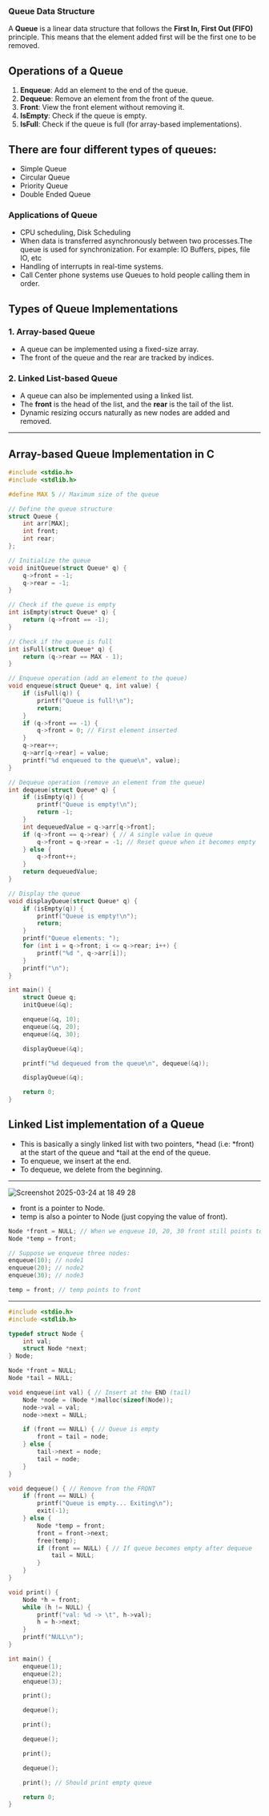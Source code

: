 ### Queue Data Structure

A **Queue** is a linear data structure that follows the **First In, First Out (FIFO)** principle. This means that the element added first will be the first one to be removed.

## Operations of a Queue
1. **Enqueue**: Add an element to the end of the queue.
2. **Dequeue**: Remove an element from the front of the queue.
3. **Front**: View the front element without removing it.
4. **IsEmpty**: Check if the queue is empty.
5. **IsFull**: Check if the queue is full (for array-based implementations).

## There are four different types of queues:

- Simple Queue
- Circular Queue
- Priority Queue
- Double Ended Queue


### Applications of Queue

- CPU scheduling, Disk Scheduling
- When data is transferred asynchronously between two processes.The queue is used for synchronization. For example: IO Buffers, pipes, file IO, etc
- Handling of interrupts in real-time systems.
- Call Center phone systems use Queues to hold people calling them in order.

## Types of Queue Implementations

### 1. **Array-based Queue**
- A queue can be implemented using a fixed-size array.
- The front of the queue and the rear are tracked by indices.

### 2. **Linked List-based Queue**
- A queue can also be implemented using a linked list.
- The **front** is the head of the list, and the **rear** is the tail of the list.
- Dynamic resizing occurs naturally as new nodes are added and removed.

---

## Array-based Queue Implementation in C

```c
#include <stdio.h>
#include <stdlib.h>

#define MAX 5 // Maximum size of the queue

// Define the queue structure
struct Queue {
    int arr[MAX];
    int front;
    int rear;
};

// Initialize the queue
void initQueue(struct Queue* q) {
    q->front = -1;
    q->rear = -1;
}

// Check if the queue is empty
int isEmpty(struct Queue* q) {
    return (q->front == -1);
}

// Check if the queue is full
int isFull(struct Queue* q) {
    return (q->rear == MAX - 1);
}

// Enqueue operation (add an element to the queue)
void enqueue(struct Queue* q, int value) {
    if (isFull(q)) {
        printf("Queue is full!\n");
        return;
    }
    if (q->front == -1) {
        q->front = 0; // First element inserted
    }
    q->rear++;
    q->arr[q->rear] = value;
    printf("%d enqueued to the queue\n", value);
}

// Dequeue operation (remove an element from the queue)
int dequeue(struct Queue* q) {
    if (isEmpty(q)) {
        printf("Queue is empty!\n");
        return -1;
    }
    int dequeuedValue = q->arr[q->front];
    if (q->front == q->rear) { // A single value in queue
        q->front = q->rear = -1; // Reset queue when it becomes empty
    } else {
        q->front++;
    }
    return dequeuedValue;
}

// Display the queue
void displayQueue(struct Queue* q) {
    if (isEmpty(q)) {
        printf("Queue is empty!\n");
        return;
    }
    printf("Queue elements: ");
    for (int i = q->front; i <= q->rear; i++) {
        printf("%d ", q->arr[i]);
    }
    printf("\n");
}

int main() {
    struct Queue q;
    initQueue(&q);

    enqueue(&q, 10);
    enqueue(&q, 20);
    enqueue(&q, 30);

    displayQueue(&q);

    printf("%d dequeued from the queue\n", dequeue(&q));

    displayQueue(&q);

    return 0;
}
```

## Linked List implementation of a Queue
- This is basically a singly linked list with two pointers, *head (i.e: *front) at the start of the queue and *tail at the end of the queue.
- To enqueue, we insert at the end.
- To dequeue, we delete from the beginning.
---
![Screenshot 2025-03-24 at 18 49 28](https://github.com/user-attachments/assets/81829387-bf39-477f-bded-addb83ad7900)

- front is a pointer to Node.
- temp is also a pointer to Node (just copying the value of front).

```c
Node *front = NULL; // When we enqueue 10, 20, 30 front still points to 10.
Node *temp = front;

// Suppose we enqueue three nodes:
enqueue(10); // node1
enqueue(20); // node2
enqueue(30); // node3

temp = front; // temp points to front

```
---
```c
#include <stdio.h>
#include <stdlib.h>

typedef struct Node {
    int val;
    struct Node *next;
} Node;

Node *front = NULL;
Node *tail = NULL;

void enqueue(int val) { // Insert at the END (tail)
    Node *node = (Node *)malloc(sizeof(Node));
    node->val = val;
    node->next = NULL;

    if (front == NULL) { // Queue is empty
        front = tail = node;
    } else {
        tail->next = node;
        tail = node;
    }
}

void dequeue() { // Remove from the FRONT
    if (front == NULL) {
        printf("Queue is empty... Exiting\n");
        exit(-1);
    } else {
        Node *temp = front;
        front = front->next;
        free(temp);
        if (front == NULL) { // If queue becomes empty after dequeue
            tail = NULL;
        }
    }
}

void print() {
    Node *h = front;
    while (h != NULL) {
        printf("val: %d -> \t", h->val);
        h = h->next;
    }
    printf("NULL\n");
}

int main() {
    enqueue(1);
    enqueue(2);
    enqueue(3);

    print();

    dequeue();

    print();

    dequeue();

    print();

    dequeue();

    print(); // Should print empty queue

    return 0;
}
```
